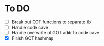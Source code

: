 # To DO

- [ ] Break out GOT functions to separate lib
- [ ] Handle code cave
- [ ] Handle overwrite of GOT addr to code cave
- [X] Finish GOT hashmap
